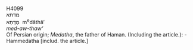 <body>
  <p>H4099<br>  מדתא  <br> מְדָתָא  ‎  m<sup>e</sup>dâthâ‘  <br><i>med-aw-thaw‘ </i><br>Of Persian origin; <i>Medatha</i>, the father of Haman. (Including the article.): - Hammedatha [includ. the article.]<br></p>
 </body>